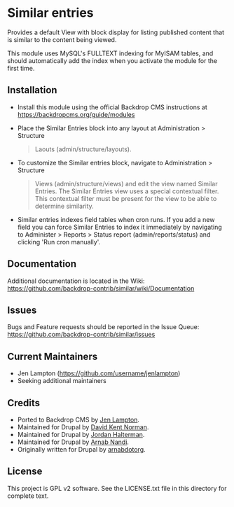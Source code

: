 Similar entries
===============

Provides a default View with block display for listing published content that
is similar to the content being viewed.

This module uses MySQL's FULLTEXT indexing for MyISAM tables, and should
automatically add the index when you activate the module for the first time.


Installation
------------

- Install this module using the official Backdrop CMS instructions at
  https://backdropcms.org/guide/modules

- Place the Similar Entries block into any layout at Administration > Structure
  > Laouts (admin/structure/layouts).

- To customize the Similar entries block, navigate to Administration > Structure
  > Views (admin/structure/views) and edit the view named Similar Entries. The
  Similar Entries view uses a special contextual filter. This contextual filter
  must be present for the view to be able to determine similarity.

- Similar entries indexes field tables when cron runs. If you add a new field
  you can force Similar Entries to index it immediately by navigating to
  Administer > Reports > Status report (admin/reports/status) and clicking
  'Run cron manually'.


Documentation
-------------

Additional documentation is located in the Wiki:
https://github.com/backdrop-contrib/similar/wiki/Documentation

Issues
------

Bugs and Feature requests should be reported in the Issue Queue:
https://github.com/backdrop-contrib/similar/issues

Current Maintainers
-------------------

- Jen Lampton (https://github.com/username/jenlampton)
- Seeking additional maintainers

Credits
-------

- Ported to Backdrop CMS by [Jen Lampton](https://github.com/username/jenlampton).
- Maintained for Drupal by [David Kent Norman](http://deekayen.net).
- Maintained for Drupal by [Jordan Halterman](https://www.drupal.org/u/jordojuice).
- Maintained for Drupal by [Arnab Nandi](http://arnab.org).
- Originally written for Drupal by [arnabdotorg](https://www.drupal.org/user/8611).

License
-------

This project is GPL v2 software. See the LICENSE.txt file in this directory for
complete text.



